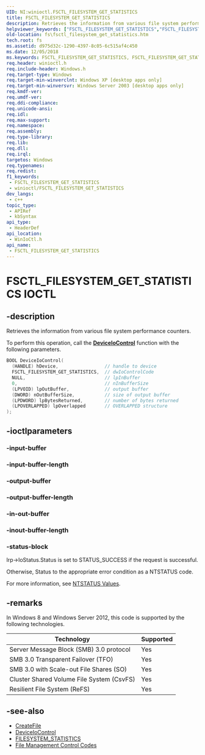 ```yaml
---
UID: NI:winioctl.FSCTL_FILESYSTEM_GET_STATISTICS
title: FSCTL_FILESYSTEM_GET_STATISTICS
description: Retrieves the information from various file system performance counters.
helpviewer_keywords: ["FSCTL_FILESYSTEM_GET_STATISTICS","FSCTL_FILESYSTEM_GET_STATISTICS control","FSCTL_FILESYSTEM_GET_STATISTICS control code [Files]","base.fsctl_filesystem_get_statistics","fs.fsctl_filesystem_get_statistics","winioctl/FSCTL_FILESYSTEM_GET_STATISTICS"]
old-location: fs\fsctl_filesystem_get_statistics.htm
tech.root: fs
ms.assetid: d975d32c-1290-4397-8c05-6c515af4c450
ms.date: 12/05/2018
ms.keywords: FSCTL_FILESYSTEM_GET_STATISTICS, FSCTL_FILESYSTEM_GET_STATISTICS control, FSCTL_FILESYSTEM_GET_STATISTICS control code [Files], base.fsctl_filesystem_get_statistics, fs.fsctl_filesystem_get_statistics, winioctl/FSCTL_FILESYSTEM_GET_STATISTICS
req.header: winioctl.h
req.include-header: Windows.h
req.target-type: Windows
req.target-min-winverclnt: Windows XP [desktop apps only]
req.target-min-winversvr: Windows Server 2003 [desktop apps only]
req.kmdf-ver: 
req.umdf-ver: 
req.ddi-compliance: 
req.unicode-ansi: 
req.idl: 
req.max-support: 
req.namespace: 
req.assembly: 
req.type-library: 
req.lib: 
req.dll: 
req.irql: 
targetos: Windows
req.typenames: 
req.redist: 
f1_keywords:
 - FSCTL_FILESYSTEM_GET_STATISTICS
 - winioctl/FSCTL_FILESYSTEM_GET_STATISTICS
dev_langs:
 - c++
topic_type:
 - APIRef
 - kbSyntax
api_type:
 - HeaderDef
api_location:
 - WinIoCtl.h
api_name:
 - FSCTL_FILESYSTEM_GET_STATISTICS
---
```


# FSCTL_FILESYSTEM_GET_STATISTICS IOCTL


## -description

Retrieves the information from various file system performance counters.

To perform this operation, call the [**DeviceIoControl**](../ioapiset/nf-ioapiset-deviceiocontrol.md) function with the following parameters.

```cpp
BOOL DeviceIoControl(
  (HANDLE) hDevice,                 // handle to device
  FSCTL_FILESYSTEM_GET_STATISTICS,  // dwIoControlCode
  NULL,                             // lpInBuffer
  0,                                // nInBufferSize
  (LPVOID) lpOutBuffer,             // output buffer
  (DWORD) nOutBufferSize,           // size of output buffer
  (LPDWORD) lpBytesReturned,        // number of bytes returned
  (LPOVERLAPPED) lpOverlapped       // OVERLAPPED structure
);
```

## -ioctlparameters

### -input-buffer

### -input-buffer-length

### -output-buffer

### -output-buffer-length

### -in-out-buffer

### -inout-buffer-length

### -status-block

Irp->IoStatus.Status is set to STATUS_SUCCESS if the request is successful.

Otherwise, Status to the appropriate error condition as a NTSTATUS code. 

For more information, see [NTSTATUS Values](https://docs.microsoft.com/windows-hardware/drivers/kernel/ntstatus-values).

## -remarks

In Windows 8 and Windows Server 2012, this code is supported by the following technologies.

Technology | Supported
-----------|----------
Server Message Block (SMB) 3.0 protocol | Yes
SMB 3.0 Transparent Failover (TFO) | Yes
SMB 3.0 with Scale-out File Shares (SO) | Yes
Cluster Shared Volume File System (CsvFS) | Yes
Resilient File System (ReFS) | Yes

## -see-also

* [CreateFile](../fileapi/nf-fileapi-createfilea.md)
* [DeviceIoControl](../ioapiset/nf-ioapiset-deviceiocontrol.md)
* [FILESYSTEM_STATISTICS](ns-winioctl-filesystem_statistics.md)
* [File Management Control Codes](https://docs.microsoft.com/windows/desktop/FileIO/file-management-control-codes)

